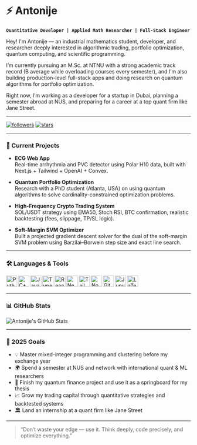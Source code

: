 # ⚡ Antonije

**`Quantitative Developer | Applied Math Researcher | Full-Stack Engineer`**

Hey! I'm Antonije — an industrial mathematics student, developer, and researcher deeply interested in algorithmic trading, portfolio optimization, quantum computing, and scientific programming.

I’m currently pursuing an M.Sc. at NTNU with a strong academic track record (B average while overloading courses every semester), and I’m also building production-level full-stack apps and doing research on quantum algorithms for portfolio optimization.

Right now, I’m working as a developer for a startup in Dubai, planning a semester abroad at NUS, and preparing for a career at a top quant firm like Jane Street.

---

<p align="left">
   <a href="https://github.com/antonijepetrovic?tab=followers">
      <img alt="followers" title="Follow me on GitHub" src="https://custom-icon-badges.demolab.com/github/followers/antonijepetrovic?color=236ad3&labelColor=1155ba&style=for-the-badge&logo=person-add&label=Follow&logoColor=white"/></a>
   <a href="https://github.com/antonijepetrovic?tab=repositories&sort=stargazers">
      <img alt="stars" title="GitHub Stars" src="https://custom-icon-badges.demolab.com/github/stars/antonijepetrovic?color=55960c&style=for-the-badge&labelColor=488207&logo=star"/></a>
</p>

---

### 🧠 Current Projects

- **ECG Web App**  
  Real-time arrhythmia and PVC detector using Polar H10 data, built with Next.js + Tailwind + OpenAI + Convex.

- **Quantum Portfolio Optimization**  
  Research with a PhD student (Atlanta, USA) on using quantum algorithms to solve cardinality-constrained optimization problems.

- **High-Frequency Crypto Trading System**  
  SOL/USDT strategy using EMA50, Stoch RSI, BTC confirmation, realistic backtesting (fees, slippage, TP/SL logic).

- **Soft-Margin SVM Optimizer**  
  Built a projected gradient descent solver for the dual of the soft-margin SVM problem using Barzilai–Borwein step size and exact line search.

---

### 🛠️ Languages & Tools

<img align="left" alt="Python" width="30px" src="https://cdn.jsdelivr.net/gh/devicons/devicon/icons/python/python-original.svg" />
<img align="left" alt="C++" width="30px" src="https://cdn.jsdelivr.net/gh/devicons/devicon/icons/cplusplus/cplusplus-line.svg" />
<img align="left" alt="JavaScript" width="30px" src="https://cdn.jsdelivr.net/gh/devicons/devicon/icons/javascript/javascript-original.svg" />
<img align="left" alt="TypeScript" width="30px" src="https://cdn.jsdelivr.net/gh/devicons/devicon/icons/typescript/typescript-original.svg" />
<img align="left" alt="React" width="30px" src="https://cdn.jsdelivr.net/gh/devicons/devicon/icons/react/react-original.svg" />
<img align="left" alt="Next.js" width="30px" src="https://cdn.jsdelivr.net/gh/devicons/devicon/icons/nextjs/nextjs-line.svg" />
<img align="left" alt="TailwindCSS" width="30px" src="https://cdn.jsdelivr.net/gh/devicons/devicon/icons/tailwindcss/tailwindcss-plain.svg" />
<img align="left" alt="Node.js" width="30px" src="https://cdn.jsdelivr.net/gh/devicons/devicon/icons/nodejs/nodejs-original.svg" />
<img align="left" alt="GitHub" width="30px" src="https://cdn.jsdelivr.net/gh/devicons/devicon/icons/github/github-original.svg" />
<img align="left" alt="Jupyter" width="30px" src="https://cdn.jsdelivr.net/gh/devicons/devicon/icons/jupyter/jupyter-original.svg" />
<img align="left" alt="LaTeX" width="30px" src="https://cdn.jsdelivr.net/gh/devicons/devicon/icons/latex/latex-original.svg" />
<br /><br />

---

### 📊 GitHub Stats

![Antonije's GitHub Stats](https://github-readme-stats.vercel.app/api?username=antonijepetrovic&show_icons=true&theme=tokyonight)

---

### 🎯 2025 Goals

- 💡 Master mixed-integer programming and clustering before my exchange year  
- 🌍 Spend a semester at NUS and network with international quant & ML researchers  
- 🧠 Finish my quantum finance project and use it as a springboard for my thesis  
- 📈 Grow my trading capital through quantitative strategies and backtested systems  
- 🏛️ Land an internship at a quant firm like Jane Street

---

> “Don’t waste your edge — use it. Think deeply, code precisely, and optimize everything.”

